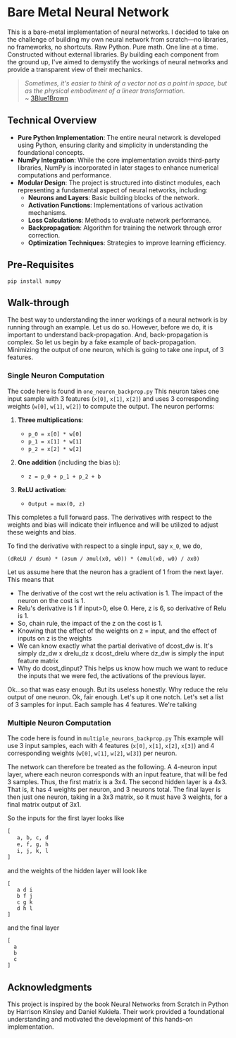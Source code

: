# Bare Metal Neural Network

This is a bare-metal implementation of neural networks. I decided to take on the challenge of building my own neural network from scratch—no libraries, no frameworks, no shortcuts. Raw Python. Pure math. One line at a time. Constructed without external libraries. By building each component from the ground up, I've aimed to demystify the workings of neural networks and provide a transparent view of their mechanics.

> *Sometimes, it's easier to think of a vector not as a point in space, but as the physical embodiment of a linear transformation.*  
> ~ [3Blue1Brown](https://www.3blue1brown.com/)

## Technical Overview

- **Pure Python Implementation**: The entire neural network is developed using Python, ensuring clarity and simplicity in understanding the foundational concepts.
- **NumPy Integration**: While the core implementation avoids third-party libraries, NumPy is incorporated in later stages to enhance numerical computations and performance.
- **Modular Design**: The project is structured into distinct modules, each representing a fundamental aspect of neural networks, including:
  - **Neurons and Layers**: Basic building blocks of the network.
  - **Activation Functions**: Implementations of various activation mechanisms.
  - **Loss Calculations**: Methods to evaluate network performance.
  - **Backpropagation**: Algorithm for training the network through error correction.
  - **Optimization Techniques**: Strategies to improve learning efficiency.

## Pre-Requisites

```
pip install numpy
```

## Walk-through

The best way to understanding the inner workings of a neural network is by running through an example. Let us do so.
However, before we do, it is important to understand back-propagation. And, back-propagation is complex. So let us begin by a fake example of back-propagation. Minimizing the output of one neuron, which is going to take one input, of 3 features.

### Single Neuron Computation

The code here is found in `one_neuron_backprop.py`
This neuron takes one input sample with 3 features (`x[0]`, `x[1]`, `x[2]`) and uses 3 corresponding weights (`w[0]`, `w[1]`, `w[2]`) to compute the output. The neuron performs:

1. **Three multiplications**:
   - `p_0 = x[0] * w[0]`
   - `p_1 = x[1] * w[1]`
   - `p_2 = x[2] * w[2]`

2. **One addition** (including the bias `b`):
   - `z = p_0 + p_1 + p_2 + b`

3. **ReLU activation**:
   - `Output = max(0, z)`

This completes a full forward pass. The derivatives with respect to the weights and bias will indicate their influence and will be utilized to adjust these weights and bias.

To find the derivative with respect to a single input, say `x_0`, we do,

`(dReLU / dsum) * (∂sum / ∂mul(x0, w0)) * (∂mul(x0, w0) / ∂x0)`

Let us assume here that the neuron has a gradient of 1 from the next layer. This means that

- The derivative of the cost wrt the relu activation is 1. The impact of the neuron on the cost is 1.
- Relu's derivative is 1 if input>0, else 0. Here, z is 6, so derivative of Relu is 1.
- So, chain rule, the impact of the z on the cost is 1.
- Knowing that the effect of the weights on z = input, and the effect of inputs on z is the weights
- We can know exactly what the partial derivative of dcost_dw is. It's simply dz_dw x drelu_dz x dcost_drelu where dz_dw is simply the input feature matrix
- Why do dcost_dinput? This helps us know how much we want to reduce the inputs that we were fed, the activations of the previous layer.

Ok...so that was easy enough. But its useless honestly. Why reduce the relu output of one neuron. Ok, fair enough. Let's up it one notch. Let's set a list of 3 samples for input. Each sample has 4 features. We're talking

### Multiple Neuron Computation

The code here is found in `multiple_neurons_backprop.py`
This example will use 3 input samples, each with 4 features (`x[0]`, `x[1]`, `x[2]`, `x[3]`) and 4 corresponding weights (`w[0]`, `w[1]`, `w[2]`, `w[3]`) per neuron.

The network can therefore be treated as the following. A 4-neuron input layer, where each neuron corresponds with an input feature, that will be fed 3 samples. Thus, the first matrix is a 3x4. The second hidden layer is a 4x3. That is, it has 4 weights per neuron, and 3 neurons total. The final layer is then just one neuron, taking in a 3x3 matrix, so it must have 3 weights, for a final matrix output of 3x1.

So the inputs for the first layer looks like

```python
[
   a, b, c, d
   e, f, g, h
   i, j, k, l
]
```

and the weights of the hidden layer will look like

```
[
   a d i
   b f j
   c g k
   d h l
]
```

 and the final layer

 ```
[
   a
   b
   c
]
```

## Acknowledgments

This project is inspired by the book Neural Networks from Scratch in Python by Harrison Kinsley and Daniel Kukieła. Their work provided a foundational understanding and motivated the development of this hands-on implementation.
